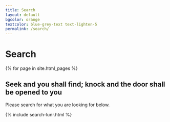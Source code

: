 ```yaml
---
title: Search
layout: default
bgcolor: orange
textcolor: blue-grey-text text-lighten-5
permalink: /search/
---
```


# Search

{% for page in site.html_pages %}

<span class="fa-stack subtlecircle" style="font-size:100px; background:rgba(255,166,0,0.1)">
<i class="fa fa-circle fa-stack-2x text-white"></i>
<i class="fa fa-search fa-stack-1x text-cityorange"></i>
</span>

## Seek and you shall find; knock and the door shall be opened to you

Please search for what you are looking for below.

{% include search-lunr.html %}
